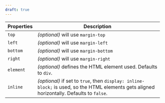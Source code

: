 ```yaml
---
draft: true
---
```


| Properties | Description                                                                                                                                |
| ---------- | ------------------------------------------------------------------------------------------------------------------------------------------ |
| `top`      | _(optional)_ will use `margin-top`                                                                                                         |
| `left`     | _(optional)_ will use `margin-left`                                                                                                        |
| `bottom`   | _(optional)_ will use `margin-bottom`                                                                                                      |
| `right`    | _(optional)_ will use `margin-right`                                                                                                       |
| `element`  | _(optional)_ defines the HTML element used. Defaults to `div`.                                                                             |
| `inline`   | _(optional)_ if set to `true`, then `display: inline-block;` is used, so the HTML elements gets aligned horizontally. Defaults to `false`. |
